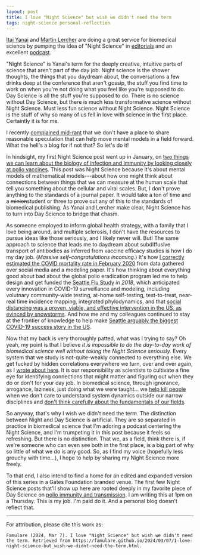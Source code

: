```yaml
---
layout: post
title: I love "Night Science" but wish we didn't need the term
tags: night-science personal-reflection
---
```


[Itai Yanai](https://twitter.com/ItaiYanai) and [Martin Lercher](https://twitter.com/MartinJLercher) are doing a great service for biomedical science by pumping the idea of "Night Science" in [editorials](https://night-science.org/) and an excellent [podcast](https://night-science.org/the-night-science-podcast/).

"Night Science" is Yanai's term for the deeply creative, intuitive parts of science that aren't part of the day job. Night science is the shower thoughts, the things that you daydream about, the conversations a few drinks deep at the conference that aren't gossip, the stuff you find time to work on when you're not doing what you feel like you're supposed to do. Day Science is all the stuff you're supposed to do. There is no science without Day Science, but there is much less transformative science without Night Science. Must less fun science without Night Science. Night Science is the stuff of why so many of us fell in love with science in the first place. Certaintly it is for me.

I recently [complained mid-rant](https://twitter.com/famulare_mike/status/1760375914473677175) that we don't have a place to share reasonable speculation that can help move mental models in a field forward. What the hell's a blog for if not that? So let's do it!

In hindsight, my first Night Science post went up in January, on [two things we can learn about the biology of infection and immunity by looking closely at polio vaccines](https://famulare.github.io/2024/01/12/Two-fun-inferences-about-neutralizing-antibodies-and-viral-infection.html). This post was Night Science because it's about mental models of mathematical models---about how one might think about connections between things that we can measure at the human scale that tell you something about the cellular and viral scales. But, I don't prove anything to the standards of a journal paper. It would take a ton of time and a ~~minion~~student or three to prove out any of this to the standards of biomedical publishing. As Yanai and Lercher make clear, Night Science has to turn into Day Science to bridge that chasm. 

As someone employed to inform global health strategy, with a family that I love being around, and multiple sclerosis, I don't have the resources to pursue ideas like those seriously, and I likely never will. But! The same approach to science that leads me to daydream about subdiffusive transport of antibodies as inferred from vaccine efficacy studies is how I do my day job. (*Massive self-congratulations incoming*.) It's how [I correctly estimated the COVID mortality rate in February 2020](https://institutefordiseasemodeling.github.io/nCoV-public/analyses/first_adjusted_mortality_estimates_and_risk_assessment/2019-nCoV-preliminary_age_and_time_adjusted_mortality_rates_and_pandemic_risk_assessment.html) from data gathered over social media and a modeling paper. It's how thinking about everything good about bad about the global polio eradication program led me to help design and get funded the [Seattle Flu Study](https://seattleflu.org/history) *in 2018*, which anticipated every innovation in COVID-19 surveillance and modeling, including volutnary community-wide testing, at-home self-testing, test-to-treat, near-real time incidence mapping, integrated phylodynamics, and that [social distancing was a proven, viable, and effective intervention in the US, as evinced by snowstorms](https://www.geekwire.com/2020/cope-seattles-fast-rising-coronavirus-outbreak-pretend-youre-snowed/). And how me and my colleagues continued to stay at the frontier of knowledge to help make [Seattle arguably the biggest COVID-19 success story in the US](https://www.nytimes.com/2021/03/11/us/coronavirus-seattle-success.html).

Now that my back is very thoroughly patted, what was I trying to say? Oh yeah, my point is that I believe *it is impossible to do the day-to-day work of biomedical science well without taking the Night Science seriously.* Every system that we study is not-quite-weakly connected to everything else. We get fucked by hidden correlations everywhere we turn, over and over again, as I [wrote about here](https://famulare.github.io/2022/05/13/The-5-Percent-We-Cant-Solve.html). It is our responsibility as scientists to cultivate a fine eye for identifying connections that might matter and figuring out when they do or don't for your day job. In biomedical science, through ignorance, arrogance, laziness, just doing what we were taught... we [help kill people](https://www.statnews.com/2020/04/17/influential-covid-19-model-uses-flawed-methods-shouldnt-guide-policies-critics-say/) when we don't care to understand system dynamics outside our narrow disciplines and [don't think carefully about the fundamentals of our fields](https://www.science.org/content/article/potential-fabrication-research-images-threatens-key-theory-alzheimers-disease).

So anyway, that's why I wish we didn't need the term. The distinction between Night and Day Science is artificial. They are so separated in practice in biomedical science that I'm adoring a podcast centering the Night Science, and I'm trumpeting it in this post because it feels so refreshing. But there is no distinction. That we, as a field, think there is, if we're someone who can even see both in the first place, is a big part of why so little of what we do is any good. So, as I find my voice (hopefully less grouchy with time...), I hope to help by sharing my Night Science more freely.

To that end, I also intend to find a home for an edited and expanded version of this series in a Gates Foundation branded venue. The first few Night Science posts that'll show up here are rooted deeply in my favorite piece of Day Science on [polio immunity and transmission](https://journals.plos.org/plosbiology/article?id=10.1371/journal.pbio.2002468). I am writing this at 1pm on a Thursday. This is my job. I'm paid do it. And a personal blog doesn't reflect that.

____

For attribution, please cite this work as:

`Famulare (2024, Mar 7). I love "Night Science" but wish we didn't need the term. Retrieved from https://famulare.github.io/2024/03/07/I-love-night-science-but_wish-we-didnt-need-the-term.html.`
